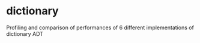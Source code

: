 dictionary
==========

Profiling and comparison of performances of 6 different implementations of dictionary ADT
